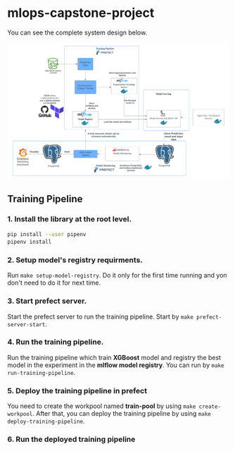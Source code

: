 # mlops-capstone-project

You can see the complete system design below.

![drawing|4526x2790](docs/system_design.png)<br>

## Training Pipeline

### 1. Install the library at the root level.

```bash
pip install --user pipenv
pipenv install
```

### 2. Setup model's registry requirments.

Run `make setup-model-registry`. Do it only for the first time running and yon don't need to do it for next time.

### 3. Start prefect server.

Start the prefect server to run the training pipeline. Start by `make prefect-server-start`.

### 4. Run the training pipeline.

Run the training pipeline which train **XGBoost** model and registry the best model in the experiment in the **mlflow model registry**. You can run by `make run-training-pipeline`.

### 5. Deploy the training pipeline in prefect

You need to create the workpool named **train-pool** by using `make create-workpool`.
After that, you can deploy the training pipeline by using `make deploy-training-pipeline`.

### 6. Run the deployed training pipeline 



